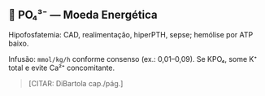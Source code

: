 ## 🧡 PO₄³⁻ — Moeda Energética

Hipofosfatemia: CAD, realimentação, hiperPTH, sepse; hemólise por ATP baixo.

Infusão: `mmol/kg/h` conforme consenso (ex.: 0,01–0,09). Se KPO₄, some K⁺ total e evite Ca²⁺ concomitante.

> [CITAR: DiBartola cap./pág.]


